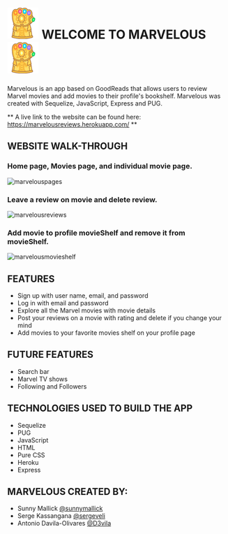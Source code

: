 # ![thanos](https://github.com/Elaniobro/slack-emojis/blob/master/marvel/avengers/avenger-infinity-gauntlet.png?raw=true) WELCOME TO MARVELOUS ![thanos](https://github.com/Elaniobro/slack-emojis/blob/master/marvel/avengers/avenger-infinity-gauntlet.png?raw=true)

Marvelous is an app based on GoodReads that allows users to review Marvel movies and add movies to their profile's bookshelf. Marvelous was created with Sequelize, JavaScript, Express and PUG.

** A live link to the website can be found here: https://marvelousreviews.herokuapp.com/ **

## WEBSITE WALK-THROUGH 
### Home page, Movies page, and individual movie page.
![marvelouspages](https://user-images.githubusercontent.com/79862908/134751224-23ed62c2-10f5-4bb8-b1fc-7778338efb52.gif)

### Leave a review on movie and delete review.
![marvelousreviews](https://user-images.githubusercontent.com/79862908/134751335-b816499b-db04-4586-983e-b02b9152c191.gif)

### Add movie to profile movieShelf and remove it from movieShelf.
![marvelousmovieshelf](https://user-images.githubusercontent.com/79862908/134751444-0c1283e9-7ada-48a8-b497-af7fe139357f.gif)


## FEATURES
* Sign up with user name, email, and password
* Log in with email and password
* Explore all the Marvel movies with movie details
* Post your reviews on a movie with rating and delete if you change your mind
* Add movies to your favorite movies shelf on your profile page

## FUTURE FEATURES
* Search bar
* Marvel TV shows
* Following and Followers


## TECHNOLOGIES USED TO BUILD THE APP
* Sequelize
* PUG
* JavaScript
* HTML
* Pure CSS
* Heroku
* Express

## MARVELOUS CREATED BY:
* Sunny Mallick [@sunnymallick](https://github.com/sunnymallick)
* Serge Kassangana [@sergeveli](https://github.com/sergeveli)
* Antonio Davila-Olivares [@D3vila](https://github.com/D3vila)

